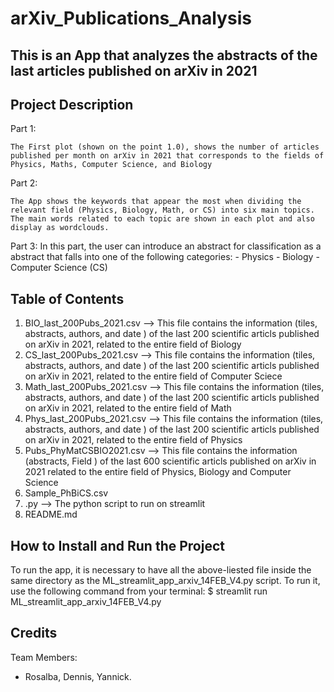 # arXiv_Publications_Analysis
## This is an App that analyzes the abstracts of the last articles published on arXiv in 2021

## Project Description
 Part 1:

    The First plot (shown on the point 1.0), shows the number of articles published per month on arXiv in 2021 that corresponds to the fields of Physics, Maths, Computer Science, and Biology

 Part 2: 
 
    The App shows the keywords that appear the most when dividing the relevant field (Physics, Biology, Math, or CS) into six main topics. The main words related to each topic are shown in each plot and also display as wordclouds.

Part 3:
    In this part, the user can introduce an abstract for classification as a abstract that falls into one of the following categories: 
                - Physics
                - Biology
                - Computer Science (CS)

## Table of Contents

1.  BIO_last_200Pubs_2021.csv --> This file contains the information (tiles, abstracts, authors, and date ) of the last 200 scientific articls published on arXiv in 2021, related to the entire field of Biology  
2. CS_last_200Pubs_2021.csv  --> This file contains the information (tiles, abstracts, authors, and date ) of the last 200 scientific articls published on arXiv in 2021, related to the entire field of Computer Sciece
3. Math_last_200Pubs_2021.csv --> This file contains the information (tiles, abstracts, authors, and date ) of the last 200 scientific articls published on arXiv in 2021, related to the entire field of Math
4. Phys_last_200Pubs_2021.csv --> This file contains the information (tiles, abstracts, authors, and date ) of the last 200 scientific articls published on arXiv in 2021, related to the entire field of Physics
5. Pubs_PhyMatCSBIO2021.csv --> This file contains the information (abstracts, Field ) of the last 600 scientific articls published on arXiv in 2021 related to the entire field of Physics, Biology and Computer Science  
6. Sample_PhBiCS.csv
7. .py --> The python script to run on streamlit
8. README.md

## How to Install and Run the Project
To run the app, it is necessary to have all the above-liested file inside the same directory as the ML_streamlit_app_arxiv_14FEB_V4.py script. To run it,  use the following command from your terminal:
$ streamlit run ML_streamlit_app_arxiv_14FEB_V4.py 


## Credits
 Team Members:
 - Rosalba, Dennis, Yannick.
